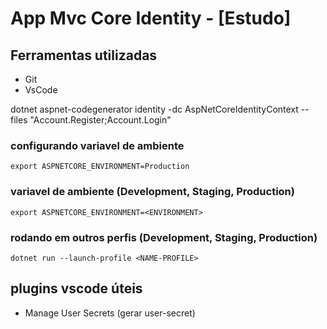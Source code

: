 # App Mvc Core Identity - [Estudo]

## Ferramentas utilizadas 
- Git
- VsCode

dotnet aspnet-codegenerator identity -dc AspNetCoreIdentityContext --files "Account.Register;Account.Login"


### configurando variavel de ambiente
`
export ASPNETCORE_ENVIRONMENT=Production
`

### variavel de ambiente (Development, Staging, Production)
`
export ASPNETCORE_ENVIRONMENT=<ENVIRONMENT>
`

### rodando em outros perfis (Development, Staging, Production)
`
dotnet run --launch-profile <NAME-PROFILE>
`

## plugins vscode úteis
- Manage User Secrets (gerar user-secret) 
